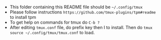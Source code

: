 - This folder containing this README file should be `~/.config/tmux`
- Please follow instructions `https://github.com/tmux-plugins/tpm#readme` to install tpm
- To get help on commands for tmux do `C-b ?`
- After editing `tmux.conf` file, do prefix key <C-b> then I to install. Then do `tmux source ~/.config/tmux/tmux.conf` to load.
